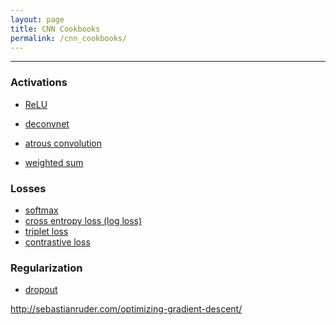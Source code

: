 ```yaml
---
layout: page
title: CNN Cookbooks
permalink: /cnn_cookbooks/
---
```


------


### Activations
* [ReLU](/relu/)



* [deconvnet](/deconvnet/)

* [atrous convolution]()
* [weighted sum](/weighted_sum/)


### Losses
* [softmax](/softmax/)
* [cross entropy loss (log loss)](/cross_entropy/)
* [triplet loss]()
* [contrastive loss]()


### Regularization
* [dropout](/dropout/)


http://sebastianruder.com/optimizing-gradient-descent/